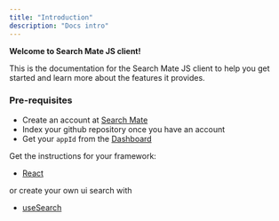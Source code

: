 ```yaml
---
title: "Introduction"
description: "Docs intro"
---
```


**Welcome to Search Mate JS client!**

This is the documentation for the Search Mate JS client to help you get started and learn more about the features it provides.

### Pre-requisites

- Create an account at [Search Mate](https://searchmate.app)
- Index your github repository once you have an account
- Get your `appId` from the [Dashboard](https://searchmate.app/dashboard)

Get the instructions for your framework:

- [React](/en/react)

or create your own ui search with 
- [useSearch](/en/use-search)
